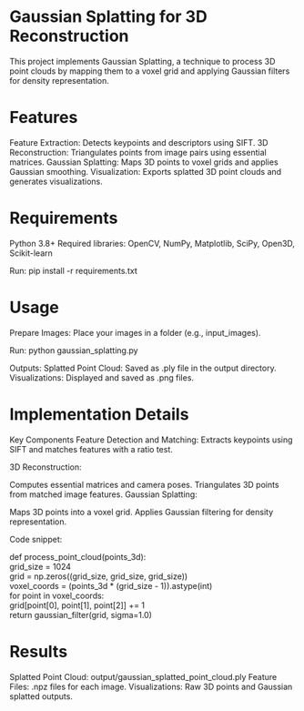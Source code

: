 # Gaussian Splatting for 3D Reconstruction
This project implements Gaussian Splatting, a technique to process 3D point clouds by mapping them to a voxel grid and applying Gaussian filters for density representation.

# Features
Feature Extraction: Detects keypoints and descriptors using SIFT.
3D Reconstruction: Triangulates points from image pairs using essential matrices.
Gaussian Splatting: Maps 3D points to voxel grids and applies Gaussian smoothing.
Visualization: Exports splatted 3D point clouds and generates visualizations.

# Requirements
Python 3.8+
Required libraries: OpenCV, NumPy, Matplotlib, SciPy, Open3D, Scikit-learn

Run: 
pip install -r requirements.txt  

# Usage
Prepare Images: Place your images in a folder (e.g., input_images).

Run: 
python gaussian_splatting.py  

Outputs:
Splatted Point Cloud: Saved as .ply file in the output directory.
Visualizations: Displayed and saved as .png files.

# Implementation Details
Key Components
Feature Detection and Matching:
Extracts keypoints using SIFT and matches features with a ratio test.

3D Reconstruction:

Computes essential matrices and camera poses.
Triangulates 3D points from matched image features.
Gaussian Splatting:

Maps 3D points into a voxel grid.
Applies Gaussian filtering for density representation.

Code snippet:

def process_point_cloud(points_3d):  
    grid_size = 1024  
    grid = np.zeros((grid_size, grid_size, grid_size))  
    voxel_coords = (points_3d * (grid_size - 1)).astype(int)  
    for point in voxel_coords:  
        grid[point[0], point[1], point[2]] += 1  
    return gaussian_filter(grid, sigma=1.0)  


# Results
Splatted Point Cloud: output/gaussian_splatted_point_cloud.ply
Feature Files: .npz files for each image.
Visualizations: Raw 3D points and Gaussian splatted outputs.
